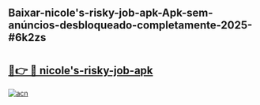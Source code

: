 ## Baixar-nicole's-risky-job-apk-Apk-sem-anúncios-desbloqueado-completamente-2025-#6k2zs

# <h2><a href="https://ainizakaria.my?title=nicole's-risky-job-apk&ref=20M">🔗👉 🔴 nicole's-risky-job-apk</a></h2>

[![acn](https://github.com/user-attachments/assets/0f9c940e-d8b0-45ae-aac7-cd30a18b3e1c)](https://ainizakaria.my?title=nicole's-risky-job-apk&ref=20M)

